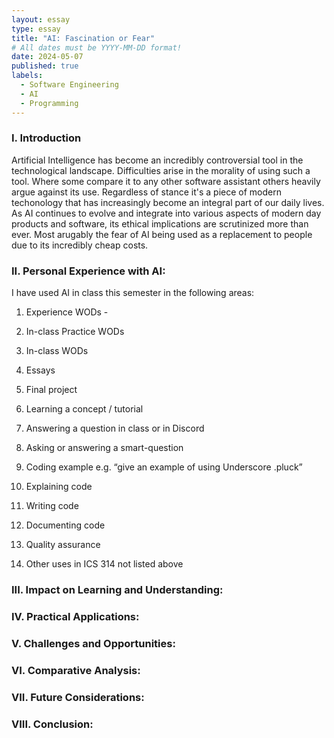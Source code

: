 ```yaml
---
layout: essay
type: essay
title: "AI: Fascination or Fear"
# All dates must be YYYY-MM-DD format!
date: 2024-05-07
published: true
labels:
  - Software Engineering
  - AI
  - Programming
---
```


### I. Introduction

Artificial Intelligence has become an incredibly controversial tool in the technological landscape. Difficulties arise in the morality of using such a tool. Where some compare it to any other software assistant others heavily argue against its use. Regardless of stance it's a piece of modern techonology that has increasingly become an integral part of our daily lives. As AI continues to evolve and integrate into various aspects of modern day products and software, its ethical implications are scrutinized more than ever. Most arugably the fear of AI being used as a replacement to people due to its incredibly cheap costs. 

### II. Personal Experience with AI:
I have used AI in class this semester in the following areas:

  1. Experience WODs - 

  3. In-class Practice WODs

  4. In-class WODs

  5. Essays

  6. Final project

  7. Learning a concept / tutorial

  8. Answering a question in class or in Discord

  9. Asking or answering a smart-question

  10. Coding example e.g. “give an example of using Underscore .pluck”

  11. Explaining code

  12. Writing code

  13. Documenting code

  14. Quality assurance 

  15. Other uses in ICS 314 not listed above


### III. Impact on Learning and Understanding:


### IV. Practical Applications:


### V. Challenges and Opportunities:


### VI. Comparative Analysis:


### VII. Future Considerations:


### VIII. Conclusion:
